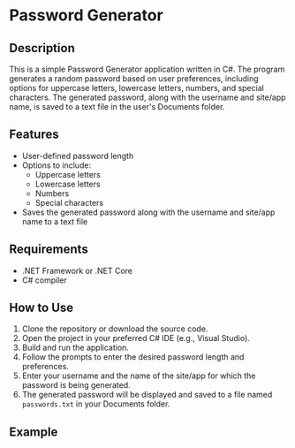 # Password Generator

## Description
This is a simple Password Generator application written in C#. The program generates a random password based on user preferences, including options for uppercase letters, lowercase letters, numbers, and special characters. The generated password, along with the username and site/app name, is saved to a text file in the user's Documents folder.

## Features
- User-defined password length
- Options to include:
  - Uppercase letters
  - Lowercase letters
  - Numbers
  - Special characters
- Saves the generated password along with the username and site/app name to a text file

## Requirements
- .NET Framework or .NET Core
- C# compiler

## How to Use
1. Clone the repository or download the source code.
2. Open the project in your preferred C# IDE (e.g., Visual Studio).
3. Build and run the application.
4. Follow the prompts to enter the desired password length and preferences.
5. Enter your username and the name of the site/app for which the password is being generated.
6. The generated password will be displayed and saved to a file named `passwords.txt` in your Documents folder.

## Example
